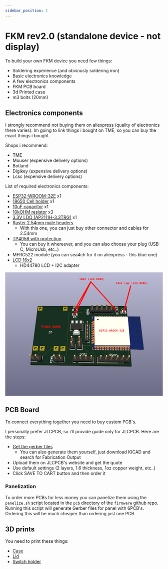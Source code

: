 ```yaml
---
sidebar_position: 1
---
```


# FKM rev2.0 (standalone device - not display)

To build your own FKM device you need few things:
- Soldering experience (and obviously soldering iron)
- Basic electronics knowledge
- A few electronics components
- FKM PCB board
- 3d Printed case
- m3 bolts (20mm)

## Electronics components

I strongly recommend not buying them on aliexpress (quality of electronics there varies).
Im going to link things i bought on TME, so you can buy the exact things i bought.

Shops i recommend:
- TME
- Mouser (expensive delivery options)
- Botland
- Digikey (expensive delivery options)
- Lcsc (expensive delivery options)

List of required electronics components:
- [ESP32-WROOM-32E](https://www.tme.eu/pl/details/esp32-wroom-32e/moduly-iot-wifi-bluetooth/espressif/esp32-wroom-32e-n4/) x1
- [18650 Cell holder](https://www.tme.eu/pl/details/bhc-18650-1a/baterie-pojemniki-i-uchwyty/comf/) x1
- [10uF capacitor](https://www.tme.eu/pl/details/cl21a106kpfnnne/kondensatory-mlcc-smd/samsung/) x1
- [10kOHM resistor](https://www.tme.eu/pl/details/0805s8j0103t5e/rezystory-smd/royal-ohm/) x3
- [3.3V LDO (AP2111H-3.3TRG1](https://www.tme.eu/pl/details/ap2111h-3.3trg1/stabilizatory-napiecia-nieregulowane-ldo/diodes-incorporated/) x1
- [Raster 2.54mm male headers](https://botland.store/connectors-goldpin/20031-straight-goldpin-1x40-connector-with-254mm-pitch-black-10pcs-justpi-5904422329198.html)
    - With this one, you can just buy other connector and cables for 2.54mm
- [TP4056 with protection](https://botland.store/charger-modules-for-li-po-batteries/16979-tp4056-type-c-usb-5v-1a-lithium-battery-charger-module-board-5904422326708.html)
    - You can buy it whereever, and you can also choose your plug (USB-C, MicroUsb, etc..)
- MFRC522 module (you can sea4ch for it on aliexpress - this blue one)
- [LCD 16x2](https://pl.aliexpress.com/item/1005006291057456.html?spm=a2g0o.home.pcJustForYouTop.2.3011405fo3T8yr&gps-id=pcJustForYouTop&scm=1007.13562.333647.0&scm_id=1007.13562.333647.0&scm-url=1007.13562.333647.0&pvid=5af44ded-8df1-4e8a-b1fd-5982fc7d2bec&_t=gps-id:pcJustForYouTop,scm-url:1007.13562.333647.0,pvid:5af44ded-8df1-4e8a-b1fd-5982fc7d2bec,tpp_buckets:668%232846%238116%232002&pdp_npi=4%40dis%21PLN%214.20%214.74%21%21%217.44%218.40%21%402102f6cb17153299350271189e1cba%2112000036755786465%21rec%21PL%212112067295%21&utparam-url=scene%3ApcJustForYouTop%7Cquery_from%3A)
    - HD44780 LCD + I2C adapter

![PCB RED ARROWS](/img/pcb-arrows.png)

## PCB Board

To connect everything together you need to buy custom PCB's.

I personally prefer JLCPCB, so i'll provide guide only for JLCPCB. Here are the steps:
- [Get the gerber files](/gerbers-fkm20wod.zip)
    - You can also generate them yourself, just download KICAD and search for Fabrication Output
- Upload them on JLCPCB's website and get the quote
- Use default settings (2 layers, 1.6 thickness, 1oz copper weight, etc..)
- Click SAVE TO CART button and then order it

### Panelization

To order more PCBs for less money you can panelize them using the `panelize.sh` script located in the `pcb` directory of the `firmware` github repo.
Running this script will generate Gerber files for panel with 6PCB's. Ordering this will be much cheaper than ordering just one PCB.


## 3D prints

You need to print these things:
- [Case](https://example.com)
- [Lid](https://example.com)
- [Switch holder](https://example.com)
